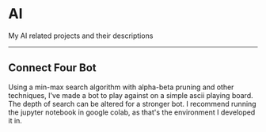# AI
My AI related projects and their descriptions

----------------
Connect Four Bot
----------------
Using a min-max search algorithm with alpha-beta pruning and other techniques, I've made a bot to play against on a simple ascii playing board. The depth of search can be altered for a stronger bot. I recommend running the jupyter notebook in google colab, as that's the environment I developed it in.

